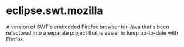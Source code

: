 # eclipse.swt.mozilla
A version of SWT's embedded Firefox browser for Java that's been refactored into a separate project that is easier to 
keep up-to-date with Firefox.
